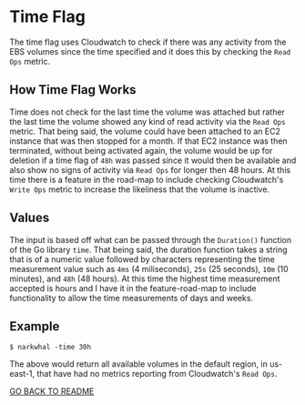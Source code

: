 # Time Flag

The time flag uses Cloudwatch to check if there was any activity from the EBS volumes since the time specified and it does this by checking the `Read Ops` metric.

## How Time Flag Works

Time does not check for the last time the volume was attached but rather the last time the volume showed any kind of read activity via the `Read Ops` metric. That being said, the volume could have been attached to an EC2 instance that was then stopped for a month. If that EC2 instance was then terminated, without being activated again, the volume would be up for deletion if a time flag of `48h` was passed since it would then be available and also show no signs of activity via `Read Ops` for longer then 48 hours. At this time there is a feature in the road-map to include checking Cloudwatch's `Write Ops` metric to increase the likeliness that the volume is inactive.

## Values

The input is based off what can be passed through the `Duration()` function of the Go library `time`. That being said, the duration function takes a string that is of a numeric value followed by characters representing the time measurement value such as `4ms` (4 miliseconds), `25s` (25 seconds), `10m` (10 minutes), and `48h` (48 hours). At this time the highest time measurement accepted is hours and I have it in the feature-road-map to include functionality to allow the time measurements of days and weeks.

## Example

```
$ narkwhal -time 30h
```

The above would return all available volumes in the default region, in us-east-1, that have had no metrics reporting from Cloudwatch's `Read Ops`.

[GO BACK TO README](https://github.com/alexMcosta/narkwhal#flags)

